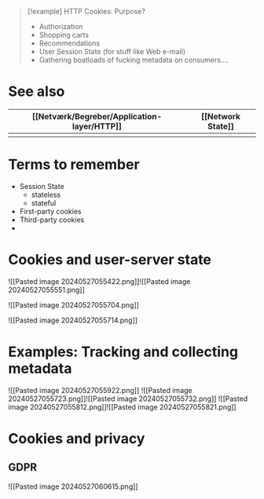 
> [!example] HTTP Cookies: Purpose?
> - Authorization
> - Shopping carts
> - Recommendations
> - User Session State (for stuff like Web e-mail)
> - Gathering boatloads of fucking metadata on consumers....





# See also


| [[Netværk/Begreber/Application-layer/HTTP]] | [[Network State]] |
| -------- | ----------------- |
|          |                   |

# Terms to remember
- Session State
	- stateless
	- stateful
- First-party cookies
- Third-party cookies
- 
# Cookies and user-server state

![[Pasted image 20240527055422.png]]![[Pasted image 20240527055551.png]]

![[Pasted image 20240527055704.png]]

![[Pasted image 20240527055714.png]]

# Examples: Tracking and collecting metadata
![[Pasted image 20240527055922.png]]
![[Pasted image 20240527055723.png]]![[Pasted image 20240527055732.png]]
![[Pasted image 20240527055812.png]]![[Pasted image 20240527055821.png]]

# Cookies and privacy
## GDPR
![[Pasted image 20240527060615.png]]
